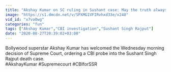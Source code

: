 ```yaml
---
title: "Akshay Kumar on SC ruling in Sushant case: May the truth always prevail"
image: "https://s1.dmcdn.net/v/SPXMG1VFIRvhxd33e/x240"
vid_id: "x7vo0wg"
categories: "fun"
tags: ["Akshay Kumar","CBI investigation","Sushant Singh Rajput"]
date: "2020-08-27T20:39:02+03:00"
---
```

Bollywood superstar Akshay Kumar has welcomed the Wednesday morning decision of Supreme Court, ordering a CBI probe into the Sushant Singh Rajput death case.  <br>#AkshayKumar #Supremecourt #CBIforSSR  <br>
